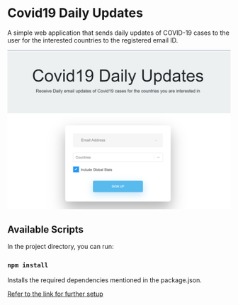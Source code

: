 # Covid19 Daily Updates

A simple web application that sends daily updates of COVID-19 cases to the user for the interested countries to the registered email ID.

![alt text](https://github.com/kmjayadeep/covid19-email-updates/blob/master/application.PNG)


## Available Scripts

In the project directory, you can run:

### `npm install`

Installs the required dependencies mentioned in the package.json. 

[Refer to the link for further setup](https://github.com/kmjayadeep/covid19-email-updates/blob/master/client/README.md)
